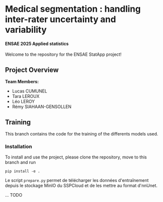 # Medical segmentation : handling inter-rater uncertainty and variability

#### ENSAE 2025 Applied statistics 

Welcome to the repository for the ENSAE StatApp project!

## Project Overview

**Team Members:**
- Lucas CUMUNEL
- Tara LEROUX
- Léo LEROY
- Rémy SIAHAAN-GENSOLLEN

## Training

This branch contains the code for the training of the differents models used.

### Installation

To install and use the project, please clone the repository, move to this branch and run

```shell
pip install -e .
```

Le script `prepare.py` permet de télécharger les données d'entraînement depuis le stockage MinIO du SSPCloud et de les mettre au format d'nnUnet.

... TODO